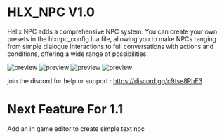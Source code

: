 # HLX_NPC V1.0
Helix NPC adds a comprehensive NPC system. You can create your own presets in the hlxnpc_config.lua file, allowing you to make NPCs ranging from simple dialogue interactions to full conversations with actions and conditions, offering a wide range of possibilities.

![preview](https://i.ibb.co/wZx2xhj8/Screenshot-from-2025-08-16-17-52-40.png)
![preview](https://i.ibb.co/mV1BYbpb/Screenshot-from-2025-08-16-17-51-37.png)
![preview](https://i.ibb.co/Hfgf8JpJ/Screenshot-from-2025-08-16-17-51-20.png)
![preview](https://i.ibb.co/XfTjwQwp/Screenshot-from-2025-08-16-17-52-30.png)

join the discord for help or support : https://discord.gg/c9tse8PhE3

# Next Feature For 1.1
Add an in game editor to create simple text npc
